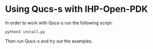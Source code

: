 # Using Qucs-s with IHP-Open-PDK

In order to work with Qucs-s run the following script:

````
python3 install.py
````

Then run Qucs-s and try out the examples. 

